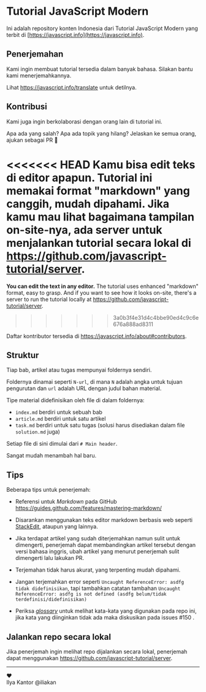 # Tutorial JavaScript Modern

Ini adalah repository konten Indonesia dari Tutorial JavaScript Modern yang terbit di [https://javascript.info](https://javascript.info).

## Penerjemahan

Kami ingin membuat tutorial tersedia dalam banyak bahasa. Silakan bantu kami menerjemahkannya.

Lihat <https://javascript.info/translate> untuk detilnya.

## Kontribusi

Kami juga ingin berkolaborasi dengan orang lain di tutorial ini.

Apa ada yang salah? Apa ada topik yang hilang? Jelaskan ke semua orang, ajukan sebagai PR 👏

<<<<<<< HEAD
**Kamu bisa edit teks di editor apapun.** Tutorial ini memakai format "markdown" yang canggih, mudah dipahami. Jika kamu mau lihat bagaimana tampilan on-site-nya, ada server untuk menjalankan tutorial secara lokal di <https://github.com/javascript-tutorial/server>.  
=======
**You can edit the text in any editor.** The tutorial uses enhanced "markdown" format, easy to grasp. And if you want to see how it looks on-site, there's a server to run the tutorial locally at <https://github.com/javascript-tutorial/server>.
>>>>>>> 3a0b3f4e31d4c4bbe90ed4c9c6e676a888ad8311

Daftar kontributor tersedia di <https://javascript.info/about#contributors>.

## Struktur

Tiap bab, artikel atau tugas mempunyai foldernya sendiri.

Foldernya dinamai seperti `N-url`, di mana `N` adalah angka untuk tujuan pengurutan dan `url` adalah URL dengan judul bahan material.

Tipe material didefinisikan oleh file di dalam foldernya:

  - `index.md` berdiri untuk sebuah bab
  - `article.md` berdiri untuk satu artikel
  - `task.md` berdiri untuk satu tugas (solusi harus disediakan dalam file `solution.md` juga)

Setiap file di sini dimulai dari `# Main header`.

Sangat mudah menambah hal baru.

## Tips

Beberapa tips untuk penerjemah:

- Referensi untuk _Markdown_ pada GitHub https://guides.github.com/features/mastering-markdown/
- Disarankan menggunakan teks editor markdown berbasis web seperti [StackEdit](https://stackedit.io/app#), ataupun yang lainnya.
- Jika terdapat artikel yang sudah diterjemahkan namun sulit untuk dimengerti, penerjemah dapat membandingkan artikel tersebut dengan versi bahasa inggris, ubah artikel yang menurut penerjemah sulit dimengerti lalu lakukan PR.

- Terjemahan tidak harus akurat, yang terpenting mudah dipahami.
- Jangan terjemahkan error seperti ```Uncaught ReferenceError: asdfg tidak didefinisikan```, tapi tambahkan catatan tambahan ```Uncaught ReferenceError: asdfg is not defined (asdfg belum/tidak terdefinisi/didefinisikan)```
- Periksa [_glossary_](https://github.com/javascript-tutorial/id.javascript.info/blob/master/glossary.md) untuk melihat kata-kata yang digunakan pada repo ini, jika kata yang diinginkan tidak ada maka diskusikan pada issues #150 .

## Jalankan repo secara lokal
Jika penerjemah ingin melihat repo dijalankan secara lokal, penerjemah dapat menggunakan https://github.com/javascript-tutorial/server.

---  
♥  
Ilya Kantor @iliakan

